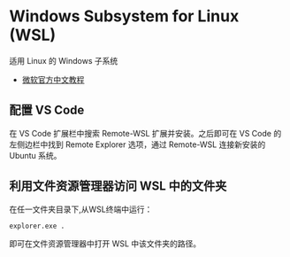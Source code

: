 # Windows Subsystem for Linux (WSL)

适用 Linux 的 Windows 子系统

- [微软官方中文教程](https://docs.microsoft.com/zh-cn/windows/wsl/install)

## 配置 VS Code

在 VS Code 扩展栏中搜索 Remote-WSL 扩展并安装。之后即可在 VS Code 的左侧边栏中找到 Remote Explorer 选项，通过 Remote-WSL 连接新安装的 Ubuntu 系统。

## 利用文件资源管理器访问 WSL 中的文件夹

在任一文件夹目录下,从WSL终端中运行：

```cmd
explorer.exe .
```

即可在文件资源管理器中打开 WSL 中该文件夹的路径。
